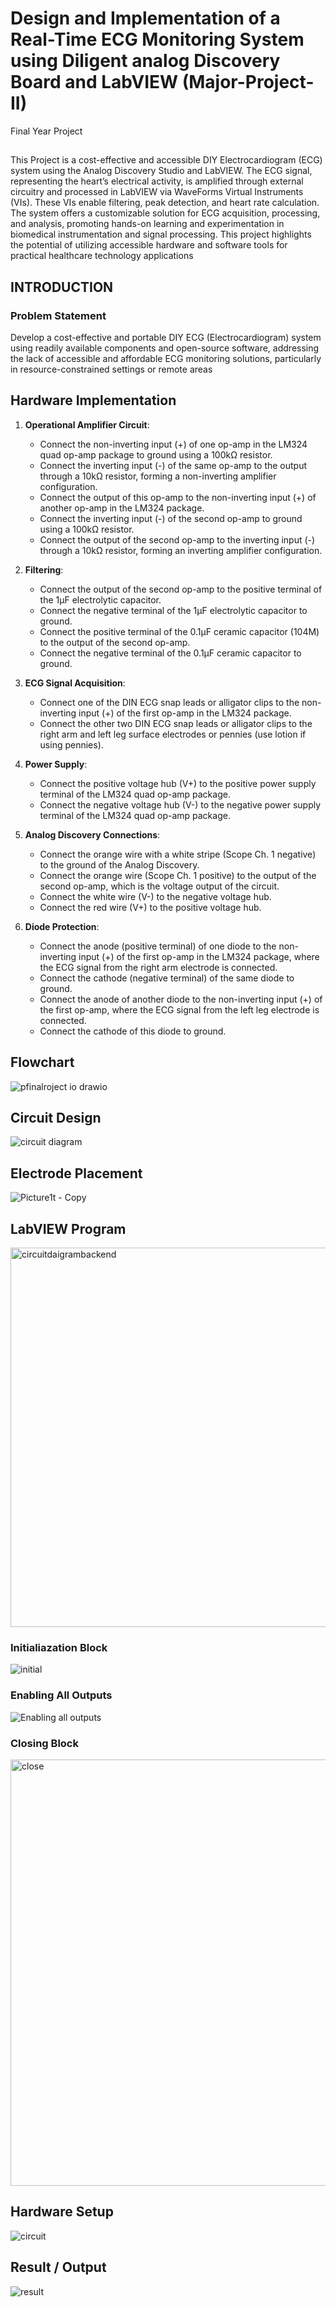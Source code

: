 # Design and Implementation of a Real-Time ECG Monitoring System using Diligent analog Discovery Board and LabVIEW (Major-Project-II)
Final Year Project
## 
This Project is a cost-effective and accessible DIY Electrocardiogram (ECG) system using the Analog Discovery Studio and
LabVIEW. The ECG signal, representing the heart’s electrical activity, is amplified through external circuitry and processed in LabVIEW via WaveForms Virtual Instruments (VIs).
These VIs enable filtering, peak detection, and heart rate calculation. The system offers a
customizable solution for ECG acquisition, processing, and analysis, promoting hands-on
learning and experimentation in biomedical instrumentation and signal processing. This
project highlights the potential of utilizing accessible hardware and software tools for
practical healthcare technology applications

## INTRODUCTION 

### Problem Statement 
Develop a cost-effective and portable DIY ECG (Electrocardiogram) system using readily available
components and open-source software, addressing the lack of accessible and affordable
ECG monitoring solutions, particularly in resource-constrained settings or remote
areas

## Hardware Implementation

1. **Operational Amplifier Circuit**:
   - Connect the non-inverting input (+) of one op-amp in the LM324 quad op-amp package to ground using a 100kΩ resistor.
   - Connect the inverting input (-) of the same op-amp to the output through a 10kΩ resistor, forming a non-inverting amplifier configuration.
   - Connect the output of this op-amp to the non-inverting input (+) of another op-amp in the LM324 package.
   - Connect the inverting input (-) of the second op-amp to ground using a 100kΩ resistor.
   - Connect the output of the second op-amp to the inverting input (-) through a 10kΩ resistor, forming an inverting amplifier configuration.

2. **Filtering**:
   - Connect the output of the second op-amp to the positive terminal of the 1μF electrolytic capacitor.
   - Connect the negative terminal of the 1μF electrolytic capacitor to ground.
   - Connect the positive terminal of the 0.1μF ceramic capacitor (104M) to the output of the second op-amp.
   - Connect the negative terminal of the 0.1μF ceramic capacitor to ground.

3. **ECG Signal Acquisition**:
   - Connect one of the DIN ECG snap leads or alligator clips to the non-inverting input (+) of the first op-amp in the LM324 package.
   - Connect the other two DIN ECG snap leads or alligator clips to the right arm and left leg surface electrodes or pennies (use lotion if using pennies).

4. **Power Supply**:
   - Connect the positive voltage hub (V+) to the positive power supply terminal of the LM324 quad op-amp package.
   - Connect the negative voltage hub (V-) to the negative power supply terminal of the LM324 quad op-amp package.

5. **Analog Discovery Connections**:
   - Connect the orange wire with a white stripe (Scope Ch. 1 negative) to the ground of the Analog Discovery.
   - Connect the orange wire (Scope Ch. 1 positive) to the output of the second op-amp, which is the voltage output of the circuit.
   - Connect the white wire (V-) to the negative voltage hub.
   - Connect the red wire (V+) to the positive voltage hub.

6. **Diode Protection**:
   - Connect the anode (positive terminal) of one diode to the non-inverting input (+) of the first op-amp in the LM324 package, where the ECG signal from the right arm electrode is connected.
   - Connect the cathode (negative terminal) of the same diode to ground.
   - Connect the anode of another diode to the non-inverting input (+) of the first op-amp, where the ECG signal from the left leg electrode is connected.
   - Connect the cathode of this diode to ground.



## Flowchart

![pfinalroject io drawio](https://github.com/smita20BCS4643/Major-Project-II/assets/101444257/dd866266-3352-423c-8c09-13f806520cc7)

## Circuit Design
![circuit diagram](https://github.com/smita20BCS4643/Major-Project-II/assets/101444257/0cef59b1-d634-4b63-b2a6-eb003abc6e7d)


## Electrode Placement

![Picture1t - Copy](https://github.com/smita20BCS4643/Major-Project-II/assets/101444257/7ae32f19-f21d-4ff2-901e-ff32a1315d0c)

## LabVIEW Program

<img width="607" alt="circuitdaigrambackend" src="https://github.com/smita20BCS4643/Major-Project-II/assets/101444257/447c806e-d70b-4dbc-91b2-ea2c7f9101af">

### Initialiazation Block
![initial](https://github.com/smita20BCS4643/Major-Project-II/assets/101444257/33d7cd42-72a3-473a-a08c-2971045c8ef8)

### Enabling All Outputs

![Enabling all outputs](https://github.com/smita20BCS4643/Major-Project-II/assets/101444257/3743c1b1-9d6d-46ea-bf94-b086c7b947d1)

### Closing Block
<img width="682" alt="close" src="https://github.com/smita20BCS4643/Major-Project-II/assets/101444257/d8bf5f3e-29a7-4f56-b55c-e6391dac5316">


## Hardware Setup
![circuit](https://github.com/smita20BCS4643/Major-Project-II/assets/101444257/c734e781-5cfc-43c6-9cda-eade8f1437e1)

## Result / Output

![result](https://github.com/smita20BCS4643/Major-Project-II/assets/101444257/df6240e9-3eff-40c9-979d-ab8eadd9fc7f)




